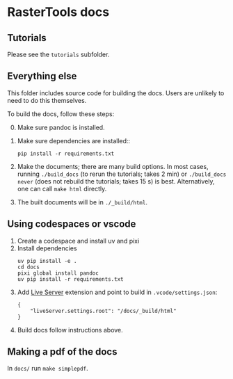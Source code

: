 # RasterTools docs

## Tutorials

Please see the `tutorials` subfolder.

## Everything else

This folder includes source code for building the docs. Users are unlikely to need to do this themselves.

To build the docs, follow these steps:

0. Make sure pandoc is installed.

1.  Make sure dependencies are installed::
    ```
    pip install -r requirements.txt
    ```

2.  Make the documents; there are many build options. In most cases, running `./build_docs` (to rerun the tutorials; takes 2 min) or `./build_docs never` (does not rebuild the tutorials; takes 15 s) is best. Alternatively, one can call `make html` directly.

3.  The built documents will be in `./_build/html`.

## Using codespaces or vscode

1. Create a codespace and install uv and pixi
2. Install dependencies
    ```
    uv pip install -e .
    cd docs
    pixi global install pandoc
    uv pip install -r requirements.txt
    ```
3. Add [Live Server](https://marketplace.visualstudio.com/items?itemName=ritwickdey.LiveServer) extension and point to build in `.vcode/settings.json`:
    ```
    {
        "liveServer.settings.root": "/docs/_build/html"
    }    
    ```
4. Build docs follow instructions above.

## Making a pdf of the docs

In `docs/` run `make simplepdf`.
